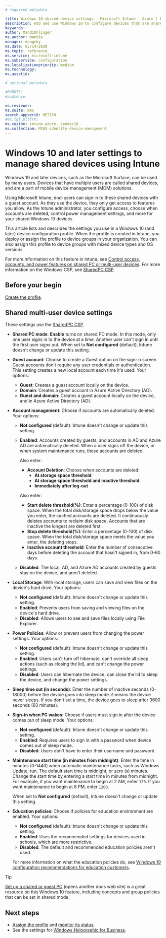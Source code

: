 ```yaml
---
# required metadata

title: Windows 10 shared device settings - Microsoft Intune - Azure | Microsoft Docs
description: Add and use Windows 10 to configure devices that are shared, or used by multiple users in Microsoft Intune. See a list of all the settings and what they do on the devices, including Microsoft Surface. Control guest accounts, manage accounts and delete inactive accounts, allow or prevent saving to local storage, set power and sleep options, choose when updates are installed, and use devices in education environments in a device configuration profile.
keywords:
author: MandiOhlinger
ms.author: mandia
manager: dougeby
ms.date: 05/14/2020
ms.topic: reference
ms.service: microsoft-intune
ms.subservice: configuration
ms.localizationpriority: medium
ms.technology:
ms.assetid:

# optional metadata

#ROBOTS:
#audience:

ms.reviewer:
ms.suite: ems
search.appverid: MET150
#ms.tgt_pltfrm:
ms.custom: intune-azure; seodec18
ms.collection: M365-identity-device-management
---
```


# Windows 10 and later settings to manage shared devices using Intune

Windows 10 and later devices, such as the Microsoft Surface, can be used by many users. Devices that have multiple users are called shared devices, and are a part of mobile device management (MDM) solutions.

Using Microsoft Intune, end-users can sign in to these shared devices with a guest account. As they use the device, they only get access to features you allow. As the Intune administrator, you configure access, choose when accounts are deleted, control power management settings, and more for your shared Windows 10 devices.

This article lists and describes the settings you use in a Windows 10 (and later) device configuration profile. When the profile is created in Intune, you deploy or assign the profile to device groups in your organization. You can also assign this profile to device groups with mixed device types and OS versions.

For more information on this feature in Intune, see [Control access, accounts, and power features on shared PC or multi-user devices](shared-user-device-settings.md). For more information on the Windows CSP, see [SharedPC CSP](https://docs.microsoft.com/windows/client-management/mdm/sharedpc-csp).

## Before your begin

[Create the profile](shared-user-device-settings.md).

## Shared multi-user device settings

These settings use the [SharedPC CSP](https://docs.microsoft.com/windows/client-management/mdm/sharedpc-csp).

- **Shared PC mode**: **Enable** turns on shared PC mode. In this mode, only one user signs in to the device at a time. Another user can't sign in until the first user signs out. When set to **Not configured** (default), Intune doesn't change or update this setting.
- **Guest account**: Choose to create a Guest option on the sign-in screen. Guest accounts don't require any user credentials or authentication. This setting creates a new local account each time it's used. Your options:
  - **Guest**: Creates a guest account locally on the device.
  - **Domain**: Creates a guest account in Azure Active Directory (AD).
  - **Guest and domain**: Creates a guest account locally on the device, and in Azure Active Directory (AD).
- **Account management**: Choose if accounts are automatically deleted. Your options:
  - **Not configured** (default): Intune doesn't change or update this setting.
  - **Enabled**: Accounts created by guests, and accounts in AD and Azure AD are automatically deleted. When a user signs off the device, or when system maintenance runs, these accounts are deleted.

    Also enter:

    - **Account Deletion**: Choose when accounts are deleted:
      - **At storage space threshold**
      - **At storage space threshold and inactive threshold**
      - **Immediately after log-out**

    Also enter:

    - **Start delete threshold(%)**: Enter a percentage (0-100) of disk space. When the total disk/storage space drops below the value you enter, the cached accounts are deleted. It continuously deletes accounts to reclaim disk space. Accounts that are inactive the longest are deleted first.
    - **Stop delete threshold(%)**: Enter a percentage (0-100) of disk space. When the total disk/storage space meets the value you enter, the deleting stops.
    - **Inactive account threshold**: Enter the number of consecutive days before deleting the account that hasn't signed in, from 0-60 days.

  - **Disabled**: The local, AD, and Azure AD accounts created by guests stay on the device, and aren't deleted.

- **Local Storage**: With local storage, users can save and view files on the device's hard drive. Your options:
  - **Not configured** (default): Intune doesn't change or update this setting.
  - **Enabled**: Prevents users from saving and viewing files on the device's hard drive.
  - **Disabled**: Allows users to see and save files locally using File Explorer.

- **Power Policies**: Allow or prevent users from changing the power settings. Your options:
  - **Not configured** (default): Intune doesn't change or update this setting.
  - **Enabled**: Users can't turn off hibernate, can't override all sleep actions (such as closing the lid), and can't change the power settings.
  - **Disabled**: Users can hibernate the device, can close the lid to sleep the device, and change the power settings.

- **Sleep time out (in seconds)**: Enter the number of inactive seconds (0-18000) before the device goes into sleep mode. `0` means the device never sleeps. If you don't set a time, the device goes to sleep after 3600 seconds (60 minutes).

- **Sign-in when PC wakes**: Choose if users must sign in after the device comes out of sleep mode. Your options:
  - **Not configured** (default): Intune doesn't change or update this setting.
  - **Enabled**: Requires users to sign in with a password when device comes out of sleep mode.
  - **Disabled**: Users don't have to enter their username and password.

- **Maintenance start time (in minutes from midnight)**: Enter the time in minutes (0-1440) when automatic maintenance tasks, such as Windows Update, run. The default start time is midnight, or zero (`0`) minutes. Change the start time by entering a start time in minutes from midnight. For example, if you want maintenance to begin at 2 AM, enter `120`. If you want maintenance to begin at 8 PM, enter `1200`.

  When set to **Not configured** (default), Intune doesn't change or update this setting.

- **Education policies**: Choose if policies for education environment are enabled. Your options:
  - **Not configured** (default): Intune doesn't change or update this setting.
  - **Enabled**: Uses the recommended settings for devices used in schools, which are more restrictive.
  - **Disabled**: The default and recommended education policies aren't used.

  For more information on what the education policies do, see [Windows 10 configuration recommendations for education customers](https://docs.microsoft.com/education/windows/configure-windows-for-education).

> [!TIP]
> [Set up a shared or guest PC](https://docs.microsoft.com/windows/configuration/set-up-shared-or-guest-pc) (opens another docs web site) is a great resource on this Windows 10 feature, including concepts and group policies that can be set in shared mode.

## Next steps

- [Assign the profile](device-profile-assign.md) and [monitor its status](device-profile-monitor.md).
- See the settings for [Windows Holographic for Business](shared-user-device-settings-windows-holographic.md).
